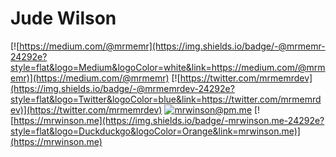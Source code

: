 # Jude Wilson
[![https://medium.com/@mrmemr](https://img.shields.io/badge/-@mrmemr-24292e?style=flat&logo=Medium&logoColor=white&link=https://medium.com/@mrmemr)](https://medium.com/@mrmemr)
[![https://twitter.com/mrmemrdev](https://img.shields.io/badge/-@mrmemrdev-24292e?style=flat&logo=Twitter&logoColor=blue&link=https://twitter.com/mrmemrdev)](https://twitter.com/mrmemrdev)
[![mrwinson@pm.me](https://img.shields.io/badge/-mrwinson@pm.me-24292e?style=flat&logo=ProtonMail&logoColor=Grey&link=mailto:mrwinson@pm.me)](mailto:mrwinson@pm.me)
[![https://mrwinson.me](https://img.shields.io/badge/-mrwinson.me-24292e?style=flat&logo=Duckduckgo&logoColor=Orange&link=mrwinson.me)](https://mrwinson.me) 
<!--
```js
const judeWilson = {
	name: 'Jude Wilson',
	age: 14,
	location: 'Dayton, Ohio',
	languages: [
		'English', 'JavaScript', 'CSS',
		'Sass', 'HTML', 'Node.js'
	],
	tools: [
		'VS Code', 'CMD Line', 'MongoDB',
		'Git', 'GitHub', 'Electron'
	],
	os: ['macOS', 'Linux'],
	projects: [
		'nodetube': 'Open source YouTube alternative with 1.8k stars on GitHub. https://github.com/mayeaux/nodetube',
		'nodium': 'Open source Medium alternative with video posting support. https://github.com/mr-winson/nodium'
	]
}
-->
<!--
console.log(judeWilson)
```
-->
<!--START_SECTION:waka-->
<!--END_SECTION:waka-->
